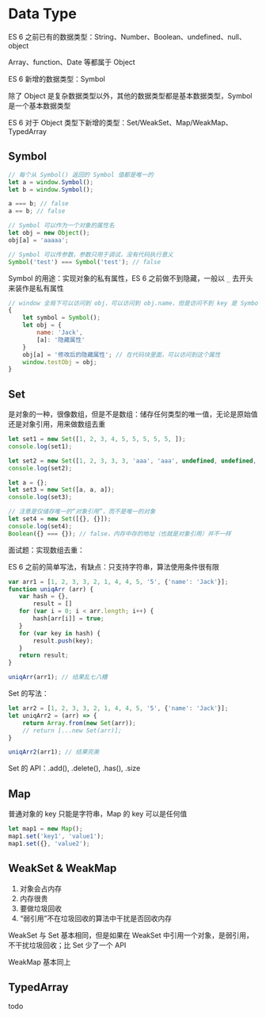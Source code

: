 # Data Type

ES 6 之前已有的数据类型：String、Number、Boolean、undefined、null、object

Array、function、Date 等都属于 Object

ES 6 新增的数据类型：Symbol

除了 Object 是复杂数据类型以外，其他的数据类型都是基本数据类型，Symbol 是一个基本数据类型

ES 6 对于 Object 类型下新增的类型：Set/WeakSet、Map/WeakMap、TypedArray

## Symbol

```javascript
// 每个从 Symbol() 返回的 Symbol 值都是唯一的
let a = window.Symbol(); 
let b = window.Symbol();

a === b; // false
a == b; // false

// Symbol 可以作为一个对象的属性名
let obj = new Object();
obj[a] = 'aaaaa';

// Symbol 可以传参数，参数只用于调试，没有代码执行意义
Symbol('test') === Symbol('test'); // false
```

Symbol 的用途：实现对象的私有属性，ES 6 之前做不到隐藏，一般以 `_` 去开头来装作是私有属性

```javascript
// window 全局下可以访问到 obj，可以访问到 obj.name，但是访问不到 key 是 Symbol 的那个属性
{
    let symbol = Symbol();
    let obj = {
        name: 'Jack',
        [a]: '隐藏属性'
    }
    obj[a] = '修改后的隐藏属性'; // 在代码块里面，可以访问到这个属性
    window.testObj = obj;
}
```

## Set

是对象的一种，很像数组，但是不是数组：储存任何类型的唯一值，无论是原始值还是对象引用，用来做数组去重

```javascript
let set1 = new Set([1, 2, 3, 4, 5, 5, 5, 5, 5, ]);
console.log(set1);

let set2 = new Set([1, 2, 3, 3, 3, 'aaa', 'aaa', undefined, undefined, null, null]);
console.log(set2);

let a = {};
let set3 = new Set([a, a, a]);
console.log(set3);

// 注意是仅储存唯一的“对象引用”，而不是唯一的对象
let set4 = new Set([{}, {}]);
console.log(set4);
Boolean({} === {}); // false，内存中存的地址（也就是对象引用）并不一样
```

面试题：实现数组去重：

ES 6 之前的简单写法，有缺点：只支持字符串，算法使用条件很有限

```javascript
var arr1 = [1, 2, 3, 3, 2, 1, 4, 4, 5, '5', {'name': 'Jack'}];
function uniqArr (arr) {
   var hash = {},
       result = []
   for (var i = 0; i < arr.length; i++) {
       hash[arr[i]] = true;
   }
   for (var key in hash) {
       result.push(key);
   }
   return result;
}

uniqArr(arr1); // 结果乱七八糟
```

Set 的写法：

```javascript
let arr2 = [1, 2, 3, 3, 2, 1, 4, 4, 5, '5', {'name': 'Jack'}];
let uniqArr2 = (arr) => {
    return Array.from(new Set(arr));
    // return [...new Set(arr)];
}

uniqArr2(arr1); // 结果完美
```

Set 的 API：.add(), .delete(), .has(), .size

## Map

普通对象的 key 只能是字符串，Map 的 key 可以是任何值

```javascript
let map1 = new Map();
map1.set('key1', 'value1');
map1.set({}, 'value2');
```

## WeakSet & WeakMap

1. 对象会占内存
2. 内存很贵
3. 要做垃圾回收
4. “弱引用”不在垃圾回收的算法中干扰是否回收内存

WeakSet 与 Set 基本相同，但是如果在 WeakSet 中引用一个对象，是弱引用，不干扰垃圾回收；比 Set 少了一个 API

WeakMap 基本同上

## TypedArray

todo
